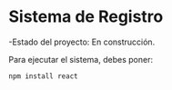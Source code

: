 <h1>Sistema de Registro</h1>

-Estado del proyecto: En construcción.

Para ejecutar el sistema, debes poner:

   ```npm install react ```
